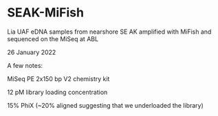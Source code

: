 # SEAK-MiFish
Lia UAF eDNA samples from nearshore SE AK amplified with MiFish and sequenced on the MiSeq at ABL

26 January 2022

A few notes:

MiSeq PE 2x150 bp V2 chemistry kit

12 pM library loading concentration

15% PhiX (~20% aligned suggesting that we underloaded the library)

